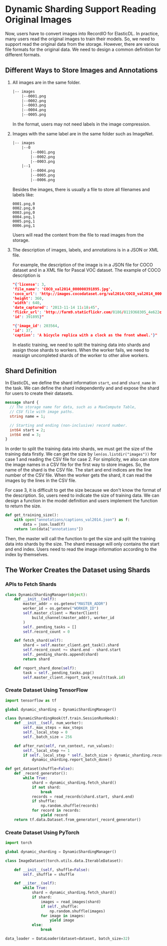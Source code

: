 # Dynamic Sharding Support Reading Original Images

Now, users have to convert images into RecordIO for ElasticDL. In practice,
many users read the original images to train their models. So, we need to
support read the original data from the storage. However, there are various
file formats for the original data. We need to design a common definition
for different formats.

## Different Ways to Store Images and Annotations

1. All images are in the same folder.

    ```txt
    |-- images
        |--0001.png
        |--0002.png
        |--0003.png
        |--0004.png
        |--0005.png
    ```

    In the format, users may not need labels in the image compression.

2. Images with the same label are in the same folder such as ImageNet.

    ```txt
    |-- images
        |--0
            |--0001.png
            |--0002.png
            |--0003.png
        |--1
            |--0004.png
            |--0005.png
            |--0006.png
    ```

    Besides the images, there is usually a file to store all filenames and labels
    like:

    ```csv
    0001.png,0
    0002.png,0
    0003.png,0
    0004.png,1
    0005.png,1
    0006.png,1
    ```

    Users will read the content from the file to read images from the storage.

3. The description of images, labels, and annotations is in a JSON or XML file.

    For example, the description of the image is in a JSON file for COCO
    dataset and in a XML file for Pascal VOC dataset. The example of COCO
    description is

    ```json
    "{'license': 3,
    'file_name': 'COCO_val2014_000000391895.jpg',
    'coco_url': 'http://images.cocodataset.org/val2014/COCO_val2014_000000391895.jpg',
    'height': 360,
    'width': 640,
    'date_captured': '2013-11-14 11:18:45',
    'flickr_url': 'http://farm9.staticflickr.com/8186/8119368305_4e622c8349_z.jpg',
    'id': 391895}"

    ```

    ```json
    "{'image_id': 203564,
    'id': 37,
    'caption': 'A bicycle replica with a clock as the front wheel.'}"
    ```

    In elastic training, we need to split the training data into shards and
    assign those shards to workers. When the worker fails, we need to
    reassign uncompleted shards of the worker to other alive workers.

## Shard Definition

In ElasticDL, we define the shard information `start`, `end` and `shard_name`
in the task. We can define the shard independently and and expose the
shard for users to create their datasets.

```proto
message shard {
  // The storage name for data, such as a MaxCompute Table,
  // CSV file with image paths.
  string name = 1;

  // Starting and ending (non-inclusive) record number.
  int64 start = 2;
  int64 end = 3;
}
```

In order to split the training data into shards, we must get the size of the
training data firstly. We can get the size by
`len(os.listdir("images"))` for case 1 and reading the CSV file for case 2.
For simplicity, we also
can store the image names in a CSV file for the first way to store images.
So, the name of the shard is the CSV file. The start and end indices are
the line number of the CSV file. When the worker gets the shard, it can read
the images by the lines in the CSV file.

For case 3, it is difficult to get the size  because we don't know the
format of the description. So, users need to indicate the size of
training data. We can design a function in the model definition and
users implement the function to return the size.

```python
def get_training_size():
    with open("annotations/captions_val2014.json") as f:
        data = json.load(f)
    return len(data["annotations"])
```

Then, the master will call the function to get the size and split the
training data into shards by the size. The shard message will only contains
the start and end index. Users need to read the image information according
to the index by themselves.

## The Worker Creates the Dataset using Shards

### APIs to Fetch Shards

```python
class DynamicShardingManager(object):
    def __init__(self):
        master_addr = os.getenv("MASTER_ADDR")
        worker_id = os.getenv("WORKER_ID")
        self.master_client = MasterClient(
            build_channel(master_addr), worker_id
        )
        self._pending_tasks = []
        self.record_count = 0

    def fetch_shard(self):
        shard = self.master_client.get_task().shard
        self.record_count += shard.end - shard.start
        self._pending_shards.append(shard)
        return shard

    def report_shard_done(self):
        task = self._pending_tasks.pop()
        self.master_client.report_task_result(task.id)
```

### Create Dataset Using TensorFlow

```python
import tensorflow as tf

global dynamic_sharding = DynamicShardingManager()

class DynamicShardingHook(tf.train.SessionRunHook):
    def __init__(self, num_worker):
        self._max_steps = max_steps
        self._local_step = 0
        self._batch_size = 256

    def after_run(self, run_context, run_values):
        self._local_step += 1
        if self._local_step * self._batch_size > dynamic_sharding.record_count:
            dynamic_sharding.report_batch_done()

def get_dataset(shuffle=False):
    def _record_generator():
        while True:
            shard = dynamic_sharding.fetch_shard()
            if not shard:
                break
            records = read_records(shard.start, shard.end)
            if shuffle:
                np.random.shuffle(records)
            for record in records:
                yield record
    return tf.data.Dataset.from_generator(_record_generator()
```

### Create Dataset Using PyTorch

```python
import torch

global dynamic_sharding = DynamicShardingManager()

class ImageDataset(torch.utils.data.IterableDataset):

    def __init__(self, shuffle=False):
        self._shuffle = shuffle

    def __iter__(self):
        while True:
            shard = dynamic_sharding.fetch_shard()
            if shard:
                images = read_images(shard)
                if self._shuffle:
                    np.random.shuffle(images)
                for image in images:
                    yield image
            else:
                break

data_loader = DataLoader(dataset=dataset, batch_size=32)
```
